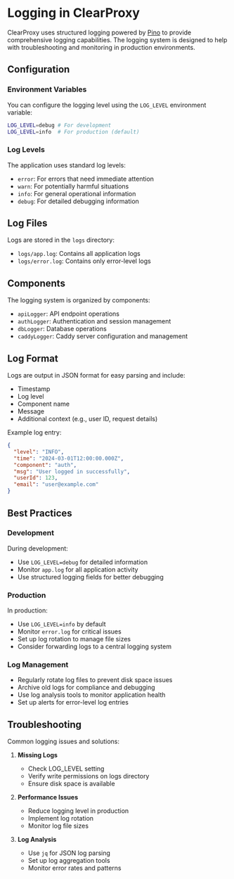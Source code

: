 # Logging in ClearProxy

ClearProxy uses structured logging powered by [Pino](https://getpino.io/) to provide comprehensive logging capabilities. The logging system is designed to help with troubleshooting and monitoring in production environments.

## Configuration

### Environment Variables

You can configure the logging level using the `LOG_LEVEL` environment variable:
```bash
LOG_LEVEL=debug # For development
LOG_LEVEL=info  # For production (default)
```

### Log Levels

The application uses standard log levels:
- `error`: For errors that need immediate attention
- `warn`: For potentially harmful situations
- `info`: For general operational information
- `debug`: For detailed debugging information

## Log Files

Logs are stored in the `logs` directory:
- `logs/app.log`: Contains all application logs
- `logs/error.log`: Contains only error-level logs

## Components

The logging system is organized by components:
- `apiLogger`: API endpoint operations
- `authLogger`: Authentication and session management
- `dbLogger`: Database operations
- `caddyLogger`: Caddy server configuration and management

## Log Format

Logs are output in JSON format for easy parsing and include:
- Timestamp
- Log level
- Component name
- Message
- Additional context (e.g., user ID, request details)

Example log entry:
```json
{
  "level": "INFO",
  "time": "2024-03-01T12:00:00.000Z",
  "component": "auth",
  "msg": "User logged in successfully",
  "userId": 123,
  "email": "user@example.com"
}
```

## Best Practices

### Development

During development:
- Use `LOG_LEVEL=debug` for detailed information
- Monitor `app.log` for all application activity
- Use structured logging fields for better debugging

### Production

In production:
- Use `LOG_LEVEL=info` by default
- Monitor `error.log` for critical issues
- Set up log rotation to manage file sizes
- Consider forwarding logs to a central logging system

### Log Management

- Regularly rotate log files to prevent disk space issues
- Archive old logs for compliance and debugging
- Use log analysis tools to monitor application health
- Set up alerts for error-level log entries

## Troubleshooting

Common logging issues and solutions:

1. **Missing Logs**
   - Check LOG_LEVEL setting
   - Verify write permissions on logs directory
   - Ensure disk space is available

2. **Performance Issues**
   - Reduce logging level in production
   - Implement log rotation
   - Monitor log file sizes

3. **Log Analysis**
   - Use `jq` for JSON log parsing
   - Set up log aggregation tools
   - Monitor error rates and patterns 